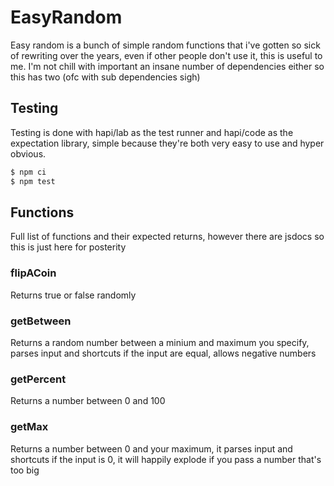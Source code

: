 # EasyRandom

Easy random is a bunch of simple random functions that i've gotten so sick of rewriting over the years, even if other people don't use it, this is useful to me. I'm not chill with important an insane number of dependencies either so this has two (ofc with sub dependencies sigh)

## Testing

Testing is done with hapi/lab as the test runner and hapi/code as the expectation library, simple because they're both very easy to use and hyper obvious.

```bash
$ npm ci
$ npm test
```

## Functions

Full list of functions and their expected returns, however there are jsdocs so this is just here for posterity

### flipACoin

Returns true or false randomly

### getBetween

Returns a random number between a minium and maximum you specify, parses input and shortcuts if the input are equal, allows negative numbers

### getPercent

Returns a number between 0 and 100

### getMax

Returns a number between 0 and your maximum, it parses input and shortcuts if the input is 0, it will happily explode if you pass a number that's too big